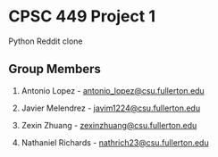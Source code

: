 # CPSC 449 Project 1

Python Reddit clone

## Group Members

1. Antonio Lopez - antonio_lopez@csu.fullerton.edu

2. Javier Melendrez - javim1224@csu.fullerton.edu

3. Zexin Zhuang - zexinzhuang@csu.fullerton.edu

4. Nathaniel Richards - nathrich23@csu.fullerton.edu

